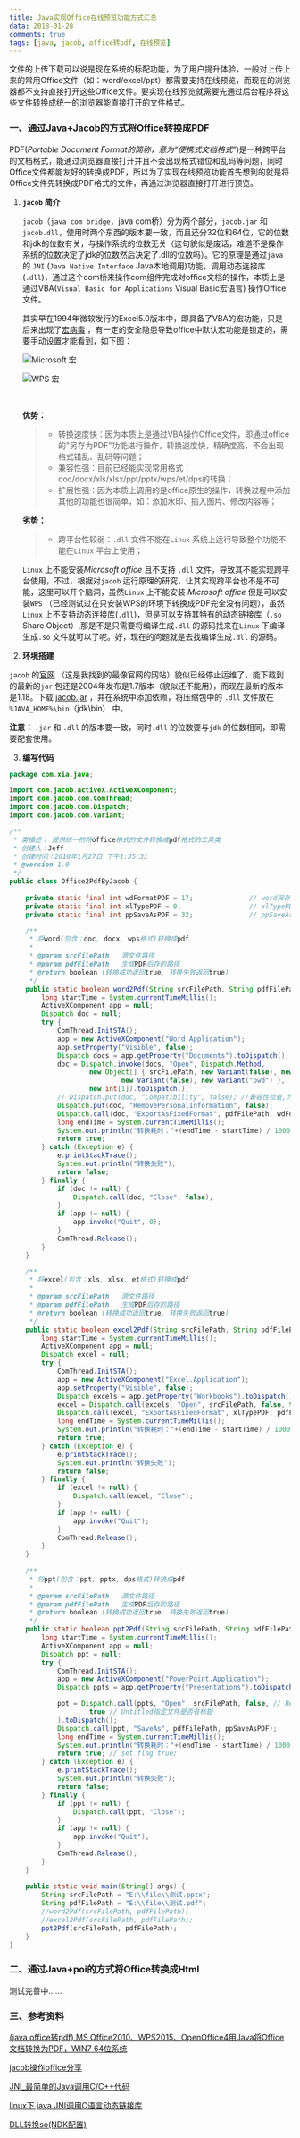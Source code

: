 ```yaml
---
title: Java实现Office在线预览功能方式汇总
data: 2018-01-28
comments: true
tags: [java, jacob, office转pdf, 在线预览]
---
```


文件的上传下载可以说是现在系统的标配功能，为了用户提升体验，一般对上传上来的常用Office文件（如：word/excel/ppt）都需要支持在线预览，而现在的浏览器都不支持直接打开这些Office文件。要实现在线预览就需要先通过后台程序将这些文件转换成统一的浏览器能直接打开的文件格式。
<!-- more -->

### 一、通过Java+Jacob的方式将Office转换成PDF

PDF(*Portable Document Format的简称，意为“便携式文档格式”*)是一种跨平台的文档格式，能通过浏览器直接打开并且不会出现格式错位和乱码等问题，同时Office文件都能友好的转换成PDF，所以为了实现在线预览功能首先想到的就是将Office文件先转换成PDF格式的文件，再通过浏览器直接打开进行预览。

1. **`jacob` 简介** 

   `jacob`（`java com bridge`，java com桥）分为两个部分，`jacob.jar` 和 `jacob.dll`，使用时两个东西的版本要一致，而且还分32位和64位，它的位数和jdk的位数有关，与操作系统的位数无关（这句貌似是废话，难道不是操作系统的位数决定了jdk的位数然后决定了.dll的位数吗）。它的原理是通过`java` 的 `JNI`  (`Java Native Interface` Java本地调用)功能，调用动态连接库(`.dll`)，通过这个com桥来操作com组件完成对office文档的操作，本质上是通过VBA(`Visual Basic for Applications` Visual Basic宏语言) 操作Office文件。

   其实早在1994年微软发行的Excel5.0版本中，即具备了VBA的宏功能，只是后来出现了[宏病毒](https://baike.baidu.com/item/%E5%AE%8F%E7%97%85%E6%AF%92/1568984?fr=aladdin) ，有一定的安全隐患导致office中默认宏功能是锁定的，需要手动设置才能看到，如下图：

   ![Microsoft 宏](http://olywxnzqu.bkt.clouddn.com/image/office-view-online/microsoft_word_hong.png) 

   ![WPS 宏](http://olywxnzqu.bkt.clouddn.com/image/office-view-online/wps_word_hong.png) 

   ​

   **优势：**

   > * 转换速度快：因为本质上是通过VBA操作Office文件，即通过office的"另存为PDF"功能进行操作，转换速度快，精确度高，不会出现格式错乱、乱码等问题；
   > * 兼容性强：目前已经能实现常用格式：doc/docx/xls/xlsx/ppt/pptx/wps/et/dps的转换；
   > * 扩展性强：因为本质上调用的是office原生的操作，转换过程中添加其他的功能也很简单，如：添加水印、插入图片、修改内容等；

   **劣势：** 

   > * 跨平台性较弱：`.dll` 文件不能在`Linux` 系统上运行导致整个功能不能在`Linux` 平台上使用；

   `Linux` 上不能安装*Microsoft office* 且不支持 `.dll` 文件，导致其不能实现跨平台使用，不过，根据对`jacob` 运行原理的研究，让其实现跨平台也不是不可能，这里可以开个脑洞，虽然`Linux` 上不能安装 *Microsoft office* 但是可以安装`WPS` （已经测试过在只安装WPS的环境下转换成PDF完全没有问题），虽然`Linux` 上不支持动态连接库(`.dll`)，但是可以支持其特有的动态链接库（`.so` Share Object）,那是不是只需要将编译生成`.dll` 的源码找来在`Linux` 下编译生成`.so` 文件就可以了呢。好，现在的问题就是去找编译生成`.dll` 的源码。


2. **环境搭建** 

`jacob` 的[官网](http://danadler.com/jacob/) （这是我找到的最像官网的网站）貌似已经停止运维了，能下载到的最新的`jar` 包还是2004年发布是1.7版本（貌似还不能用），而现在最新的版本是1.18。下载 [jacob.jar](https://sourceforge.net/projects/jacob-project/?source=typ_redirect) ，并在系统中添加依赖，将压缩包中的 `.dll` 文件放在 `%JAVA_HOME%\bin`（jdk\bin） 中。

**注意：** `.jar` 和 `.dll` 的版本要一致，同时`.dll` 的位数要与`jdk` 的位数相同，即需要配套使用。

3. **编写代码** 

``` java
package com.xia.java;

import com.jacob.activeX.ActiveXComponent;
import com.jacob.com.ComThread;
import com.jacob.com.Dispatch;
import com.jacob.com.Variant;

/**
 * 类描述： 提供统一的将office格式的文件转换成pdf格式的工具类
 * 创建人：Jeff 
 * 创建时间：2018年1月27日 下午1:35:31
 * @version 1.0
 */
public class Office2PdfByJacob {
	
	private static final int wdFormatPDF = 17; 				// word保存为pdf格式宏，值为17
	private static final int xlTypePDF = 0; 				// xlTypePDF为特定值0
	private static final int ppSaveAsPDF = 32; 				// ppSaveAsPDF为特定值32

	/**
	 * 将word(包含：doc, docx, wps格式)转换成pdf
	 * 
	 * @param srcFilePath   源文件路径
	 * @param pdfFilePath   生成PDF后存的路径
	 * @return boolean (转换成功返回true, 转换失败返回true)
	 */
	public static boolean word2Pdf(String srcFilePath, String pdfFilePath) {
		long startTime = System.currentTimeMillis();
		ActiveXComponent app = null;
		Dispatch doc = null;
		try {
			ComThread.InitSTA();
			app = new ActiveXComponent("Word.Application");
			app.setProperty("Visible", false);
			Dispatch docs = app.getProperty("Documents").toDispatch();
			doc = Dispatch.invoke(docs, "Open", Dispatch.Method,
					new Object[] { srcFilePath, new Variant(false), new Variant(true), // 是否只读
							new Variant(false), new Variant("pwd") },
					new int[1]).toDispatch();
			// Dispatch.put(doc, "Compatibility", false); //兼容性检查,为特定值false不正确
			Dispatch.put(doc, "RemovePersonalInformation", false);
			Dispatch.call(doc, "ExportAsFixedFormat", pdfFilePath, wdFormatPDF);
			long endTime = System.currentTimeMillis();
			System.out.println("转换耗时："+(endTime - startTime) / 1000 + "秒");
			return true;
		} catch (Exception e) {
			e.printStackTrace();
			System.out.println("转换失败");
			return false;
		} finally {
			if (doc != null) {
				Dispatch.call(doc, "Close", false);
			}
			if (app != null) {
				app.invoke("Quit", 0);
			}
			ComThread.Release();
		}
	}

	/**
	 * 将excel(包含：xls, xlsx, et格式)转换成pdf
	 * 
	 * @param srcFilePath   源文件路径
	 * @param pdfFilePath   生成PDF后存的路径
	 * @return boolean (转换成功返回true, 转换失败返回true)
	 */
	public static boolean excel2Pdf(String srcFilePath, String pdfFilePath) {
		long startTime = System.currentTimeMillis();
		ActiveXComponent app = null;
		Dispatch excel = null;
		try {
			ComThread.InitSTA();
			app = new ActiveXComponent("Excel.Application");
			app.setProperty("Visible", false);
			Dispatch excels = app.getProperty("Workbooks").toDispatch();
			excel = Dispatch.call(excels, "Open", srcFilePath, false, true).toDispatch();
			Dispatch.call(excel, "ExportAsFixedFormat", xlTypePDF, pdfFilePath);
			long endTime = System.currentTimeMillis();
			System.out.println("转换耗时："+(endTime - startTime) / 1000 + "秒");
			return true;
		} catch (Exception e) {
			e.printStackTrace();
			System.out.println("转换失败");
			return false;
		} finally {
			if (excel != null) {
				Dispatch.call(excel, "Close");
			}
			if (app != null) {
				app.invoke("Quit");
			}
			ComThread.Release();
		}
	}
	
	/**
	 * 将ppt(包含：ppt, pptx, dps格式)转换成pdf
	 * 
	 * @param srcFilePath   源文件路径
	 * @param pdfFilePath   生成PDF后存的路径
	 * @return boolean (转换成功返回true, 转换失败返回true)
	 */
	public static boolean ppt2Pdf(String srcFilePath, String pdfFilePath) {
		long startTime = System.currentTimeMillis();
		ActiveXComponent app = null;
		Dispatch ppt = null;
		try {
			ComThread.InitSTA();
			app = new ActiveXComponent("PowerPoint.Application");
			Dispatch ppts = app.getProperty("Presentations").toDispatch();

			ppt = Dispatch.call(ppts, "Open", srcFilePath, false, // ReadOnly
					true // Untitled指定文件是否有标题
			).toDispatch();
			Dispatch.call(ppt, "SaveAs", pdfFilePath, ppSaveAsPDF);
			long endTime = System.currentTimeMillis();
			System.out.println("转换耗时："+(endTime - startTime) / 1000 + "秒");
			return true; // set flag true;
		} catch (Exception e) {
			e.printStackTrace();
			System.out.println("转换失败");
			return false;
		} finally {
			if (ppt != null) {
				Dispatch.call(ppt, "Close");
			}
			if (app != null) {
				app.invoke("Quit");
			}
			ComThread.Release();
		}
	}
	
	public static void main(String[] args) {
		String srcFilePath = "E:\\file\\测试.pptx";
		String pdfFilePath = "E:\\file\\测试.pdf";
		//word2Pdf(srcFilePath, pdfFilePath);
		//excel2Pdf(srcFilePath, pdfFilePath);
		ppt2Pdf(srcFilePath, pdfFilePath);
	}
}

```



### 二、通过Java+poi的方式将Office转换成Html

测试完善中......



### 三、参考资料

[(java office转pdf) MS Office2010、WPS2015、OpenOffice4用Java将Office文档转换为PDF，WIN7 64位系统](http://blog.csdn.net/huitoukest/article/details/51374623) 

[jacob操作office分享](http://men4661273.iteye.com/blog/2097871) 

[JNI_最简单的Java调用C/C++代码](http://blog.csdn.net/wwj_748/article/details/28136061) 

[linux下 java JNI调用C语言动态链接库](http://blog.csdn.net/alfredtofu/article/details/6861169) 

[DLL转换so(NDK配置)](http://blog.csdn.net/panpen120/article/details/42193003) 

